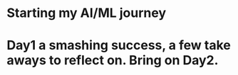 # Starting my AI/ML journey
# Day1 a smashing success, a few take aways to reflect on. Bring on Day2.
